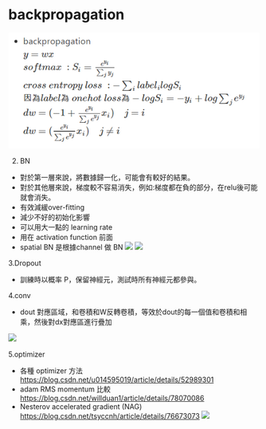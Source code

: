 # backpropagation
![](https://github.com/citya1472581234/backprogation/blob/master/DNN/picture/1.PNG?raw=true)

2. BN
* 對於第一層來說，將數據歸一化，可能會有較好的結果。
* 對於其他層來說，梯度較不容易消失，例如:梯度都在負的部分，在relu後可能就會消失。
* 有效減緩over-fitting
* 減少不好的初始化影響
* 可以用大一點的 learning rate
* 用在 activation function 前面
* spatial BN 是根據channel 做 BN
![](https://i.imgur.com/aeOfyyB.png)
![](https://i.imgur.com/eoXtFo3.png)


3.Dropout
* 訓練時以概率 P，保留神經元，測試時所有神經元都參與。

4.conv
* dout 對應區域，和卷積和W反轉卷積，等效於dout的每一個值和卷積和相乘，然後對dx對應區進行疊加

![](https://i.imgur.com/wmBts1R.png)


5.optimizer
* 各種 optimizer 方法 https://blog.csdn.net/u014595019/article/details/52989301 
* adam RMS momentum 比較 https://blog.csdn.net/willduan1/article/details/78070086
* Nesterov accelerated gradient (NAG) https://blog.csdn.net/tsyccnh/article/details/76673073
![](https://i.imgur.com/7avHxqq.png)
